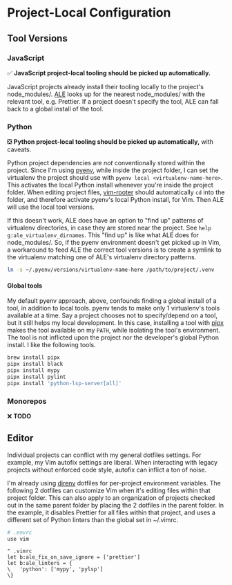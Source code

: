 # Project-Local Configuration

## Tool Versions

### JavaScript

✅ **JavaScript project-local tooling should be picked up automatically.**

JavaScript projects already install their tooling locally to the project's
node_modules/. [ALE](https://github.com/dense-analysis/ale) looks up for the
nearest node_modules/ with the relevant tool, e.g. Prettier. If a project
doesn't specify the tool, ALE can fall back to a global install of the tool.

### Python

❎ **Python project-local tooling should be picked up automatically,** with
caveats.

Python project dependencies are _not_ conventionally stored within the project.
Since I'm using [pyenv](https://github.com/pyenv/pyenv), while inside the
project folder, I can set the virtualenv the project should use with
`pyenv local <virtualenv-name-here>`. This activates the local Python install
whenever you're inside the project folder. When editing project files,
[vim-rooter](https://github.com/airblade/vim-rooter) should automatically `cd`
into the folder, and therefore activate pyenv's local Python install, for Vim.
Then ALE will use the local tool versions.

If this doesn't work, ALE does have an option to "find up" patterns of
virtualenv directories, in case they are stored near the project. See
`help g:ale_virtualenv_dirnames`. This "find up" is like what ALE does for
node_modules/. So, if the pyenv environment doesn't get picked up in Vim, a
workaround to feed ALE the correct tool versions is to create a symlink to the
virtualenv matching one of ALE's virtualenv directory patterns.

```sh
ln -s ~/.pyenv/versions/virtualenv-name-here /path/to/project/.venv
```

#### Global tools

My default pyenv approach, above, confounds finding a global install of a tool,
in addition to local tools. pyenv tends to make only 1 virtualenv's tools
available at a time. Say a project chooses not to specify/depend on a tool, but
it still helps my local development. In this case, installing a tool with
[pipx](https://github.com/pypa/pipx) makes the tool available on my `PATH`,
while isolating the tool's environment. The tool is not inflicted upon the
project nor the developer's global Python install. I like the following tools.

```sh
brew install pipx
pipx install black
pipx install mypy
pipx install pylint
pipx install 'python-lsp-server[all]'
```

### Monorepos

❌ **TODO**

## Editor

Individual projects can conflict with my general dotfiles settings. For example,
my Vim autofix settings are liberal. When interacting with legacy projects
without enforced code style, autofix can inflict a ton of noise.

I'm already using [direnv](https://direnv.net/) dotfiles for per-project
environment variables. The following 2 dotfiles can customize Vim when it's
editing files within that project folder. This can also apply to an organization
of projects checked out in the same parent folder by placing the 2 dotfiles in
the parent folder. In the example, it disables Prettier for all files within
that project, and uses a different set of Python linters than the global set in
~/.vimrc.

```sh
# .envrc
use vim
```

```vim
" .vimrc
let b:ale_fix_on_save_ignore = ['prettier']
let b:ale_linters = {
\   'python': ['mypy', 'pylsp']
\}
```
